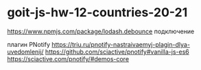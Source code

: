 # goit-js-hw-12-countries-20-21

https://www.npmjs.com/package/lodash.debounce подключение 

плагин PNotify
https://triu.ru/pnotify-nastraivaemyj-plagin-dlya-uvedomlenij/
https://github.com/sciactive/pnotify#vanilla-js-es6
https://sciactive.com/pnotify/#demos-core
